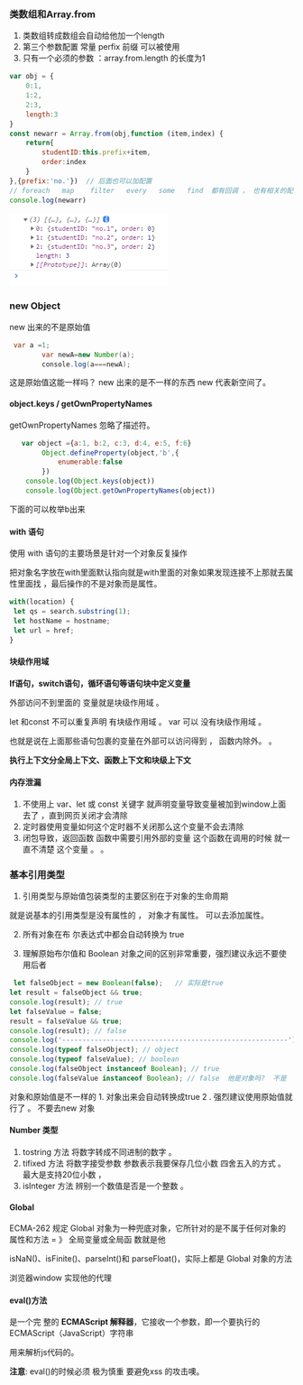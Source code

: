 ### 类数组和Array.from  

1. 类数组转成数组会自动给他加一个length
2. 第三个参数配置   常量   perfix 前缀 可以被使用
3. 只有一个必须的参数 ：array.from.length   的长度为1

```javascript
var obj = {
    0:1,
    1:2,
    2:3,
    length:3
}
const newarr = Array.from(obj,function (item,index) {
    return{
        studentID:this.prefix+item,
        order:index
    }
},{prefix:'no.'})  // 后面也可以加配置 
// foreach   map    filter   every   some   find  都有回调 ， 也有相关的配置
console.log(newarr)
```

![image-20211217183323213](JavaScript.assets/image-20211217183323213-16397372053781.png)

### new Object   

new 出来的不是原始值

```JAVA
 var a =1;
        var newA=new Number(a);
        console.log(a===newA);
```

这是原始值这能一样吗？       new 出来的是不一样的东西  new 代表新空间了。  

#### object.keys  / getOwnPropertyNames 

getOwnPropertyNames   忽略了描述符。

```javascript
   var object ={a:1, b:2, c:3, d:4, e:5, f:6}
        Object.defineProperty(object,'b',{
            enumerable:false
        })
    console.log(Object.keys(object))
    console.log(Object.getOwnPropertyNames(object))
```

下面的可以枚举b出来 

#### with 语句

使用 with 语句的主要场景是针对一个对象反复操作  

把对象名字放在with里面默认指向就是with里面的对象如果发现连接不上那就去属性里面找 ，最后操作的不是对象而是属性。

```javascript
with(location) { 
 let qs = search.substring(1); 
 let hostName = hostname; 
 let url = href; 
} 
```

#### 块级作用域

**If语句，switch语句，循环语句等语句块中定义变量**

外部访问不到里面的 变量就是块级作用域 。 

let 和const 不可以重复声明  有块级作用域 。    var  可以  没有块级作用域 。 

 也就是说在上面那些语句包裹的变量在外部可以访问得到 ，  函数内除外。   。 

**执行上下文分全局上下文、函数上下文和块级上下文** 

#### 内存泄漏

1. 不使用上 var、let 或 const 关键字 就声明变量导致变量被加到window上面去了  ，直到网页关闭才会清除
2. 定时器使用变量如何这个定时器不关闭那么这个变量不会去清除
3. 闭包导致，返回函数 函数中需要引用外部的变量   这个函数在调用的时候 就一直不清楚 这个变量 。 。 

### 基本引用类型

1. 引用类型与原始值包装类型的主要区别在于对象的生命周期

就是说基本的引用类型是没有属性的 ，  对象才有属性。 可以去添加属性。

2. 所有对象在布 尔表达式中都会自动转换为 true

3. 理解原始布尔值和 Boolean 对象之间的区别非常重要，强烈建议永远不要使用后者

```javascript
 let falseObject = new Boolean(false);   // 实际是true
let result = falseObject && true;  
console.log(result); // true 
let falseValue = false; 
result = falseValue && true; 
console.log(result); // false 
console.log('--------------------------------------------------------'); //
console.log(typeof falseObject); // object 
console.log(typeof falseValue); // boolean 
console.log(falseObject instanceof Boolean); // true  
console.log(falseValue instanceof Boolean); // false  他是对象吗?  不是
```

对象和原始值是不一样的   1. 对象出来会自动转换成true  2 . 强烈建议使用原始值就行了 。 不要去new 对象   

#### Number 类型 

1. tostring  方法  将数字转成不同进制的数字 。 
2.  tifixed 方法   将数字接受参数   参数表示我要保存几位小数 四舍五入的方式 。  最大是支持20位小数 ，  
3. isInteger  方法 辨别一个数值是否是一个整数 。  

#### Global

ECMA-262 规定 Global 对象为一种兜底对象，它所针对的是不属于任何对象的属性和方法   = 》    全局变量或全局函 数就是他  

 isNaN()、isFinite()、parseInt()和 parseFloat()，实际上都是 Global 对象的方法    

浏览器window 实现他的代理 

####  eval()方法

是一个完 整的 **ECMAScript 解释器**，它接收一个参数，即一个要执行的 ECMAScript（JavaScript）字符串

用来解析js代码的。  

**注意**: eval()的时候必须 极为慎重  要避免xss 的攻击噢。  





